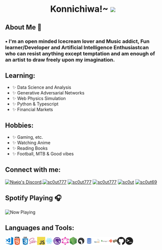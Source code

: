 <h1 align="center">Konnichiwa!~ <img src="https://github.com/TheDudeThatCode/TheDudeThatCode/blob/master/Assets/Hi.gif" width="29px"> 
</h1>

## About Me 💬
### • I'm an open minded Icecream lover and Music addict, Fun learner/Developer and Artificial Intelligence Enthusiastcan who can resist anything except temptation and am enough of an artist to draw freely upon my imagination.

## Learning:
- ✨ Data Science and Analysis 
- ✨ Generative Adversarial Networks
- ✨ Web Physics Simulation
- ✨ Python & Typescript
- ✨ Financial Markets

## Hobbies: 
- ✨ Gaming, etc.
- ✨ Watching Anime
- ✨ Reading Books
- ✨ Football, MTB & Good vibes


<h2 align="left">Connect with me:</h2>
<p align="left">
<a href="https://discord.gg/JsaCacJ" target= "blank"><img align="center" alt="Nιиjα's Discord" height="30" width="40" src="https://cdn.jsdelivr.net/npm/simple-icons@v3/icons/discord.svg" />
</a>
<a href="https://codepen.io/sc0ut777" target="blank"><img align="center" src="https://cdn.jsdelivr.net/npm/simple-icons@3.0.1/icons/codepen.svg" alt="sc0ut777" height="30" width="40" /></a>
<a href="https://dev.to/sc0ut777" target="blank"><img align="center" src="https://cdn.jsdelivr.net/npm/simple-icons@3.0.1/icons/dev-dot-to.svg" alt="sc0ut777" height="30" width="40" /></a>
<a href="https://twitter.com/sc0ut777" target="blank"><img align="center" src="https://cdn.jsdelivr.net/npm/simple-icons@3.0.1/icons/twitter.svg" alt="sc0ut777" height="30" width="40" /></a>
<a href="https://codesandbox.com/sc0ut" target="blank"><img align="center" src="https://cdn.jsdelivr.net/npm/simple-icons@3.0.1/icons/codesandbox.svg" alt="sc0ut" height="30" width="40" /></a>
<a href="https://dribbble.com/sc0ut69" target="blank"><img align="center" src="https://cdn.jsdelivr.net/npm/simple-icons@3.0.1/icons/dribbble.svg" alt="sc0ut69" height="30" width="40" /></a>
</p>


## Spotify Playing 🎧

<img src="https://spotify-azure.vercel.app/api/spotify-playing" alt="Now Playing" width="350" />

## Languages and Tools:

<img align="left" alt="Visual Studio Code" width="26px" src="https://raw.githubusercontent.com/github/explore/80688e429a7d4ef2fca1e82350fe8e3517d3494d/topics/visual-studio-code/visual-studio-code.png" />
<img align="left" alt="HTML5" width="26px" src="https://raw.githubusercontent.com/github/explore/80688e429a7d4ef2fca1e82350fe8e3517d3494d/topics/html/html.png" />
<img align="left" alt="CSS3" width="26px" src="https://raw.githubusercontent.com/github/explore/80688e429a7d4ef2fca1e82350fe8e3517d3494d/topics/css/css.png" />
<img align="left" alt="Sass" width="26px" src="https://raw.githubusercontent.com/github/explore/80688e429a7d4ef2fca1e82350fe8e3517d3494d/topics/sass/sass.png" />
<img align="left" alt="JavaScript" width="26px" src="https://raw.githubusercontent.com/github/explore/80688e429a7d4ef2fca1e82350fe8e3517d3494d/topics/javascript/javascript.png" />
<img align="left" alt="React" width="26px" src="https://raw.githubusercontent.com/github/explore/80688e429a7d4ef2fca1e82350fe8e3517d3494d/topics/react/react.png" />
<img align="left" alt="Gatsby" width="26px" src="https://raw.githubusercontent.com/github/explore/e94815998e4e0713912fed477a1f346ec04c3da2/topics/gatsby/gatsby.png" />
<img align="left" alt="GraphQL" width="26px" src="https://raw.githubusercontent.com/github/explore/80688e429a7d4ef2fca1e82350fe8e3517d3494d/topics/graphql/graphql.png" />
<img align="left" alt="Node.js" width="26px" src="https://raw.githubusercontent.com/github/explore/80688e429a7d4ef2fca1e82350fe8e3517d3494d/topics/nodejs/nodejs.png" />
<img align="left" alt="Deno" width="26px" src="https://raw.githubusercontent.com/github/explore/361e2821e2dea67711cde99c9c40ed357061cf27/topics/deno/deno.png" />
<img align="left" alt="SQL" width="26px" src="https://raw.githubusercontent.com/github/explore/80688e429a7d4ef2fca1e82350fe8e3517d3494d/topics/sql/sql.png" />
<img align="left" alt="MySQL" width="26px" src="https://raw.githubusercontent.com/github/explore/80688e429a7d4ef2fca1e82350fe8e3517d3494d/topics/mysql/mysql.png" />
<img align="left" alt="MongoDB" width="26px" src="https://raw.githubusercontent.com/github/explore/80688e429a7d4ef2fca1e82350fe8e3517d3494d/topics/mongodb/mongodb.png" />
<img align="left" alt="Git" width="26px" src="https://raw.githubusercontent.com/github/explore/80688e429a7d4ef2fca1e82350fe8e3517d3494d/topics/git/git.png" />
<img align="left" alt="GitHub" width="26px" src="https://raw.githubusercontent.com/github/explore/78df643247d429f6cc873026c0622819ad797942/topics/github/github.png" />
<img align="left" alt="Terminal" width="26px" src="https://raw.githubusercontent.com/github/explore/80688e429a7d4ef2fca1e82350fe8e3517d3494d/topics/terminal/terminal.png" />
